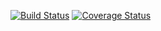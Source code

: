 [![Build Status](https://travis-ci.org/MuthomiMate/Shoppinglist.svg?branch=develop)](https://travis-ci.org/MuthomiMate/Shoppinglist)     [![Coverage Status](https://coveralls.io/repos/github/MuthomiMate/Shoppinglist/badge.svg?branch=develop)](https://coveralls.io/github/MuthomiMate/Shoppinglist)   



